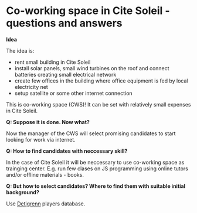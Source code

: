 Co-working space in Cite Soleil - questions and answers
=======================================================

<b> Idea </b>

The idea is:
- rent small building in Cite Soleil
- install solar panels, small wind turbines on the roof and connect batteries creating small electrical network
- create few offices in the building where office equipment is fed by local electricity net
- setup satellite or some other internet connection

This is co-working space (CWS)! It can be set with relatively small expenses in Cite Soleil.

<b>Q: Suppose it is done. Now what? </b>

Now the manager of the CWS will select promising candidates to start looking for work via internet.

<b>Q: How to find candidates with neccessary skill? </b>

In the case of Cite Soleil it will be neccessary to use co-working space as trainging center. E.g. 
run few clases on JS programming using online tutors and/or offline materials - books.

<b> Q: But how to select candidates? Where to find them with suitable initial background? </b>

Use [Detigrenn](https://github.com/w2wh/doc/blob/master/README.md) players database.
